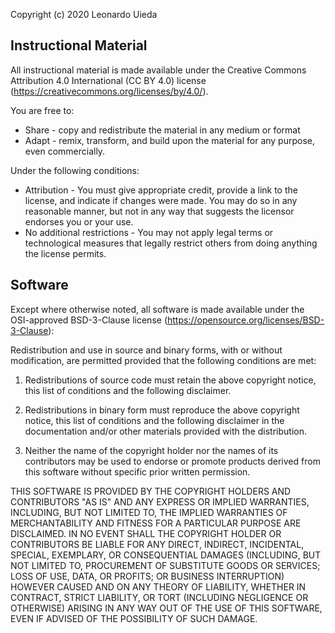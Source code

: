 Copyright (c) 2020 Leonardo Uieda


## Instructional Material

All instructional material is made available under the Creative Commons
Attribution 4.0 International (CC BY 4.0) license
(https://creativecommons.org/licenses/by/4.0/).

You are free to:

* Share - copy and redistribute the material in any medium or format
* Adapt - remix, transform, and build upon the material for any purpose, even
  commercially.

Under the following conditions:

* Attribution - You must give appropriate credit, provide a link to the
  license, and indicate if changes were made. You may do so in any reasonable
  manner, but not in any way that suggests the licensor endorses you or your
  use.
* No additional restrictions - You may not apply legal terms or technological
  measures that legally restrict others from doing anything the license
  permits.


## Software

Except where otherwise noted, all software is made available under the
OSI-approved BSD-3-Clause license
(https://opensource.org/licenses/BSD-3-Clause):

Redistribution and use in source and binary forms, with or without
modification, are permitted provided that the following conditions are met:

1. Redistributions of source code must retain the above copyright notice, this
   list of conditions and the following disclaimer.

2. Redistributions in binary form must reproduce the above copyright notice,
   this list of conditions and the following disclaimer in the documentation
   and/or other materials provided with the distribution.

3. Neither the name of the copyright holder nor the names of its contributors
   may be used to endorse or promote products derived from this software
   without specific prior written permission.

THIS SOFTWARE IS PROVIDED BY THE COPYRIGHT HOLDERS AND CONTRIBUTORS "AS IS" AND
ANY EXPRESS OR IMPLIED WARRANTIES, INCLUDING, BUT NOT LIMITED TO, THE IMPLIED
WARRANTIES OF MERCHANTABILITY AND FITNESS FOR A PARTICULAR PURPOSE ARE
DISCLAIMED. IN NO EVENT SHALL THE COPYRIGHT HOLDER OR CONTRIBUTORS BE LIABLE
FOR ANY DIRECT, INDIRECT, INCIDENTAL, SPECIAL, EXEMPLARY, OR CONSEQUENTIAL
DAMAGES (INCLUDING, BUT NOT LIMITED TO, PROCUREMENT OF SUBSTITUTE GOODS OR
SERVICES; LOSS OF USE, DATA, OR PROFITS; OR BUSINESS INTERRUPTION) HOWEVER
CAUSED AND ON ANY THEORY OF LIABILITY, WHETHER IN CONTRACT, STRICT LIABILITY,
OR TORT (INCLUDING NEGLIGENCE OR OTHERWISE) ARISING IN ANY WAY OUT OF THE USE
OF THIS SOFTWARE, EVEN IF ADVISED OF THE POSSIBILITY OF SUCH DAMAGE.
